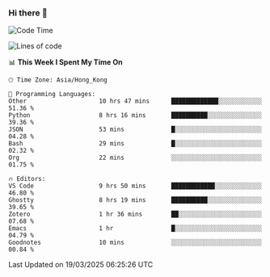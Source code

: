 ### Hi there 👋

<!--
**nicehiro/nicehiro** is a ✨ _special_ ✨ repository because its `README.md` (this file) appears on your GitHub profile.

Here are some ideas to get you started:

- 🔭 I’m currently working on ...
- 🌱 I’m currently learning ...
- 👯 I’m looking to collaborate on ...
- 🤔 I’m looking for help with ...
- 💬 Ask me about ...
- 📫 How to reach me: ...
- 😄 Pronouns: ...
- ⚡ Fun fact: ...
-->

<!--START_SECTION:waka-->
![Code Time](http://img.shields.io/badge/Code%20Time-377%20hrs%201%20min-blue)

![Lines of code](https://img.shields.io/badge/From%20Hello%20World%20I%27ve%20Written-1.6%20million%20lines%20of%20code-blue)

📊 **This Week I Spent My Time On** 

```text
🕑︎ Time Zone: Asia/Hong_Kong

💬 Programming Languages: 
Other                    10 hrs 47 mins      █████████████░░░░░░░░░░░░   51.36 % 
Python                   8 hrs 16 mins       ██████████░░░░░░░░░░░░░░░   39.36 % 
JSON                     53 mins             █░░░░░░░░░░░░░░░░░░░░░░░░   04.28 % 
Bash                     29 mins             █░░░░░░░░░░░░░░░░░░░░░░░░   02.32 % 
Org                      22 mins             ░░░░░░░░░░░░░░░░░░░░░░░░░   01.75 % 

🔥 Editors: 
VS Code                  9 hrs 50 mins       ████████████░░░░░░░░░░░░░   46.80 % 
Ghostty                  8 hrs 19 mins       ██████████░░░░░░░░░░░░░░░   39.65 % 
Zotero                   1 hr 36 mins        ██░░░░░░░░░░░░░░░░░░░░░░░   07.68 % 
Emacs                    1 hr                █░░░░░░░░░░░░░░░░░░░░░░░░   04.79 % 
Goodnotes                10 mins             ░░░░░░░░░░░░░░░░░░░░░░░░░   00.84 % 
```


 Last Updated on 19/03/2025 06:25:26 UTC
<!--END_SECTION:waka-->
